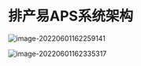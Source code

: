 # 排产易APS系统架构

![image-20220601162259141](media/image-20220601162259141.png)

![image-20220601162335317](media/image-20220601162335317.png)